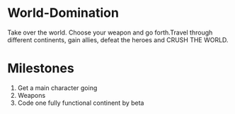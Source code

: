 # World-Domination
 Take over the world. Choose your weapon and go forth.Travel through different continents, gain allies, defeat the heroes and CRUSH THE WORLD.
# Milestones
1. Get a main character going
1. Weapons
1. Code one fully functional continent by beta

